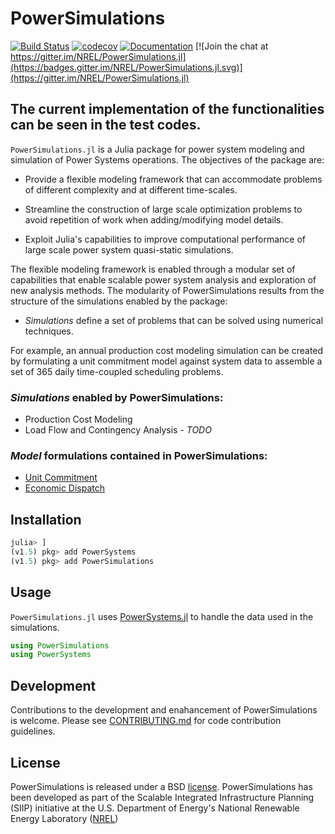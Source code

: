 # PowerSimulations

[![Build Status](https://img.shields.io/travis/com/NREL-SIIP/PowerSimulations.jl/master.svg)](https://travis-ci.com/NREL-SIIP/PowerSimulations.jl)
[![codecov](https://codecov.io/gh/NREL-SIIP/PowerSimulations.jl/branch/master/graph/badge.svg)](https://codecov.io/gh/NREL-SIIP/PowerSimulations.jl)
[![Documentation](https://github.com/NREL-SIIP/PowerSimulations.jl/workflows/Documentation/badge.svg)](https://nrel-siip.github.io/PowerSimulations.jl/latest)
[![Join the chat at https://gitter.im/NREL/PowerSimulations.jl](https://badges.gitter.im/NREL/PowerSimulations.jl.svg)](https://gitter.im/NREL/PowerSimulations.jl)

## The current implementation of the functionalities can be seen in the test codes.

`PowerSimulations.jl` is a Julia package for power system modeling and simulation of Power Systems operations. The objectives of the package are:

- Provide a flexible modeling framework that can accommodate problems of different complexity and at different time-scales.

- Streamline the construction of large scale optimization problems to avoid repetition of work when adding/modifying model details.

- Exploit Julia's capabilities to improve computational performance of large scale power system quasi-static simulations.

The flexible modeling framework is enabled through a modular set of capabilities that enable scalable power system analysis and exploration of new analysis methods. The modularity of PowerSimulations results from the structure of the simulations enabled by the package:

 - _Simulations_ define a set of problems that can be solved using numerical techniques.

For example, an annual production cost modeling simulation can be created by formulating a unit commitment model against system data to assemble a set of 365 daily time-coupled scheduling problems.

### _Simulations_ enabled by PowerSimulations:
 - Production Cost Modeling
 - Load Flow and Contingency Analysis - _TODO_

### _Model_ formulations contained in PowerSimulations:
 - [Unit Commitment](https://en.wikipedia.org/wiki/Unit_commitment_problem_in_electrical_power_production)
 - [Economic Dispatch](https://en.wikipedia.org/wiki/Economic_dispatch)

## Installation

```julia
julia> ]
(v1.5) pkg> add PowerSystems
(v1.5) pkg> add PowerSimulations
```
## Usage

`PowerSimulations.jl` uses [PowerSystems.jl](https://github.com/NREL/PowerSystems.jl) to handle the data used in the simulations.

```julia
using PowerSimulations
using PowerSystems
```

## Development

Contributions to the development and enahancement of PowerSimulations is welcome. Please see [CONTRIBUTING.md](https://github.com/NREL-SIIP/PowerSimulations.jl/blob/master/CONTRIBUTING.md) for code contribution guidelines.

## License

PowerSimulations is released under a BSD [license](https://github.com/NREL/PowerSimulations.jl/blob/master/LICENSE). PowerSimulations has been developed as part of the Scalable Integrated Infrastructure Planning (SIIP)
initiative at the U.S. Department of Energy's National Renewable Energy Laboratory ([NREL](https://www.nrel.gov/))
